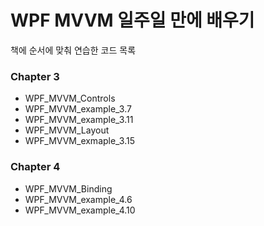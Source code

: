 # WPF MVVM 일주일 만에 배우기

책에 순서에 맞춰 연습한 코드 목록 

### Chapter 3

- WPF_MVVM_Controls
- WPF_MVVM_example_3.7
- WPF_MVVM_example_3.11
- WPF_MVVM_Layout
- WPF_MVVM_exmaple_3.15

### Chapter 4

- WPF_MVVM_Binding
- WPF_MVVM_example_4.6
- WPF_MVVM_example_4.10
